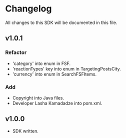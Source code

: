 # Changelog

All changes to this SDK will be documented in this file.

## v1.0.1

### Refactor

- 'category' into enum in FSF.
- 'reactionTypes' key into enum in TargetingPostsCity.
- 'currency' into enum in SearchFSFItems.

### Add

- Copyright into Java files.
- Developer Lasha Kamadadze into pom.xml.

## v1.0.0

- SDK written.